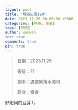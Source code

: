 ```yaml
---
layout: post
title: "导随记录190"
date: 2023-11-29 00:00:00 +0800
categories: [导随, 贤者]
tags: [导随]
author: wanwan
toc: true
comments: true
pin: true
---
```

> 日期：2023.11.29
>
> 等级：71
>
> 副本：遇袭集落水滩村
>
> 职业：贤者

好阳间的豆芽T。